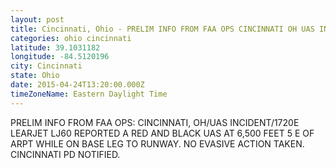 ```yaml
---
layout: post
title: Cincinnati, Ohio - PRELIM INFO FROM FAA OPS CINCINNATI OH UAS INCIDENT 1720E LEARJET LJ60 REPORTED A RED
categories: ohio cincinnati
latitude: 39.1031182
longitude: -84.5120196
city: Cincinnati
state: Ohio
date: 2015-04-24T13:20:00.000Z
timeZoneName: Eastern Daylight Time
---
```


PRELIM INFO FROM FAA OPS: CINCINNATI, OH/UAS INCIDENT/1720E LEARJET LJ60 REPORTED A RED AND BLACK UAS AT 6,500 FEET 5 E OF ARPT WHILE ON BASE LEG TO RUNWAY. NO EVASIVE ACTION TAKEN. CINCINNATI PD NOTIFIED.  